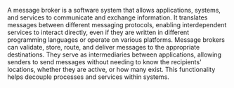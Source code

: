 A message broker is a software system that allows applications, systems, and services to communicate and exchange
information. It translates messages between different messaging protocols, enabling interdependent services to
interact directly, even if they are written in different programming languages or operate on various platforms.
Message brokers can validate, store, route, and deliver messages to the appropriate destinations.
They serve as intermediaries between applications, allowing senders to send messages without needing to know the
recipients' locations, whether they are active, or how many exist.
This functionality helps decouple processes and services within systems.